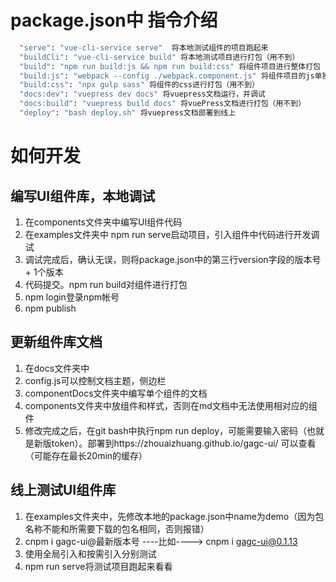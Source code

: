# package.json中 指令介绍
```bash
  "serve": "vue-cli-service serve"  将本地测试组件的项目跑起来       
  "buildCli": "vue-cli-service build" 将本地测试项目进行打包（用不到）
  "build": "npm run build:js && npm run build:css" 将组件项目进行整体打包
  "build:js": "webpack --config ./webpack.component.js" 将组件项目的js单独打包（用不到）
  "build:css": "npx gulp sass" 将组件的css进行打包（用不到）
  "docs:dev": "vuepress dev docs" 将vuepress文档运行，并调试
  "docs:build": "vuepress build docs" 将vuePress文档进行打包（用不到）
  "deploy": "bash deploy.sh" 将vuepress文档部署到线上
```

# 如何开发
## 编写UI组件库，本地调试
  1. 在components文件夹中编写UI组件代码
  2. 在examples文件夹中 npm run serve启动项目，引入组件中代码进行开发调试
  3. 调试完成后，确认无误，则将package.json中的第三行version字段的版本号 + 1个版本
  4. 代码提交。npm run build对组件进行打包
  5. npm login登录npm帐号
  6. npm publish
## 更新组件库文档
  1. 在docs文件夹中
  2. config.js可以控制文档主题，侧边栏
  3. componentDocs文件夹中编写单个组件的文档
  4. components文件夹中放组件和样式，否则在md文档中无法使用相对应的组件
  5. 修改完成之后，在git bash中执行npm run deploy，可能需要输入密码（也就是新版token）。部署到https://zhouaizhuang.github.io/gagc-ui/  可以查看（可能存在最长20min的缓存）
## 线上测试UI组件库
  1. 在examples文件夹中，先修改本地的package.json中name为demo（因为包名称不能和所需要下载的包名相同，否则报错）
  2. cnpm i gagc-ui@最新版本号 ----比如---->  cnpm i gagc-ui@0.1.13
  3. 使用全局引入和按需引入分别测试
  4. npm run serve将测试项目跑起来看看



